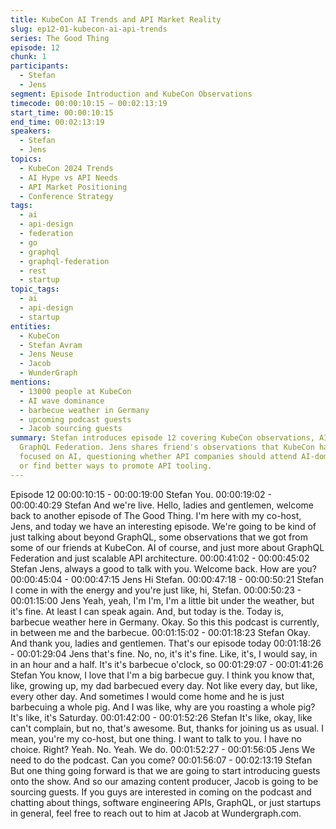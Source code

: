 ```yaml
---
title: KubeCon AI Trends and API Market Reality
slug: ep12-01-kubecon-ai-api-trends
series: The Good Thing
episode: 12
chunk: 1
participants:
  - Stefan
  - Jens
segment: Episode Introduction and KubeCon Observations
timecode: 00:00:10:15 – 00:02:13:19
start_time: 00:00:10:15
end_time: 00:02:13:19
speakers:
  - Stefan
  - Jens
topics:
  - KubeCon 2024 Trends
  - AI Hype vs API Needs
  - API Market Positioning
  - Conference Strategy
tags:
  - ai
  - api-design
  - federation
  - go
  - graphql
  - graphql-federation
  - rest
  - startup
topic_tags:
  - ai
  - api-design
  - startup
entities:
  - KubeCon
  - Stefan Avram
  - Jens Neuse
  - Jacob
  - WunderGraph
mentions:
  - 13000 people at KubeCon
  - AI wave dominance
  - barbecue weather in Germany
  - upcoming podcast guests
  - Jacob sourcing guests
summary: Stefan introduces episode 12 covering KubeCon observations, AI trends, and
  GraphQL Federation. Jens shares friend's observations that KubeCon had 13,000 people
  focused on AI, questioning whether API companies should attend AI-dominated conferences
  or find better ways to promote API tooling.
---
```

Episode 12
00:00:10:15 - 00:00:19:00
Stefan
You.
00:00:19:02 - 00:00:40:29
Stefan
And we're live. Hello, ladies and gentlemen, welcome back to another episode of The Good
Thing. I'm here with my co-host, Jens, and today we have an interesting episode. We're going to
be kind of just talking about beyond GraphQL, some observations that we got from some of our
friends at KubeCon. AI of course, and just more about GraphQL Federation and just scalable
API architecture.
00:00:41:02 - 00:00:45:02
Stefan
Jens, always a good to talk with you. Welcome back. How are you?
00:00:45:04 - 00:00:47:15
Jens
Hi Stefan.
00:00:47:18 - 00:00:50:21
Stefan
I come in with the energy and you're just like, hi, Stefan.
00:00:50:23 - 00:01:15:00
Jens
Yeah, yeah, I'm I'm, I'm a little bit under the weather, but it's fine. At least I can speak again.
And, but today is the. Today is, barbecue weather here in Germany. Okay. So this this podcast
is currently, in between me and the barbecue.
00:01:15:02 - 00:01:18:23
Stefan
Okay. And thank you, ladies and gentlemen. That's our episode today
00:01:18:26 - 00:01:29:04
Jens
that's fine.
No, no, it's it's fine. Like, it's, I would say, in in an hour and a half. It's it's barbecue o'clock, so
00:01:29:07 - 00:01:41:26
Stefan
You know, I love that I'm a big barbecue guy. I think you know that, like, growing up, my dad
barbecued every day. Not like every day, but like, every other day. And sometimes I would come
home and he is just barbecuing a whole pig. And I was like, why are you roasting a whole pig?
It's like, it's Saturday.
00:01:42:00 - 00:01:52:26
Stefan
It's like, okay, like can't complain, but no, that's awesome. But, thanks for joining us as usual. I
mean, you're my co-host, but one thing. I want to talk to you. I have no choice. Right? Yeah. No.
Yeah. We do.
00:01:52:27 - 00:01:56:05
Jens
We need to do the podcast. Can you come?
00:01:56:07 - 00:02:13:19
Stefan
But one thing going forward is that we are going to start introducing guests onto the show. And
so our amazing content producer, Jacob is going to be sourcing guests. If you guys are
interested in coming on the podcast and chatting about things, software engineering APIs,
GraphQL, or just startups in general, feel free to reach out to him at Jacob at
Wundergraph.com.